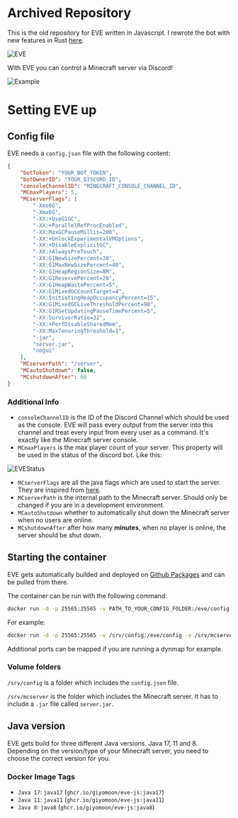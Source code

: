 # **Archived Repository**
This is the old repository for EVE written in Javascript. I rewrote the bot with new features in Rust [here](https://github.com/GiyoMoon/EVE).

![EVE](https://imgur.com/cgiKlF3.png)

With EVE you can control a Minecraft server via Discord!

![Example](https://imgur.com/cEiEgAw.png)
# Setting EVE up
## Config file
EVE needs a `config.json` file with the following content:
```json
{
    "botToken": "YOUR_BOT_TOKEN",
    "botOwnerID": "YOUR_DISCORD_ID",
    "consoleChannelID": "MINECRAFT_CONSOLE_CHANNEL_ID",
    "MCmaxPlayers": 5,
    "MCserverFlags": [
        "-Xms6G",
        "-Xmx6G",
        "-XX:+UseG1GC",
        "-XX:+ParallelRefProcEnabled",
        "-XX:MaxGCPauseMillis=200",
        "-XX:+UnlockExperimentalVMOptions",
        "-XX:+DisableExplicitGC",
        "-XX:+AlwaysPreTouch",
        "-XX:G1NewSizePercent=30",
        "-XX:G1MaxNewSizePercent=40",
        "-XX:G1HeapRegionSize=8M",
        "-XX:G1ReservePercent=20",
        "-XX:G1HeapWastePercent=5",
        "-XX:G1MixedGCCountTarget=4",
        "-XX:InitiatingHeapOccupancyPercent=15",
        "-XX:G1MixedGCLiveThresholdPercent=90",
        "-XX:G1RSetUpdatingPauseTimePercent=5",
        "-XX:SurvivorRatio=32",
        "-XX:+PerfDisableSharedMem",
        "-XX:MaxTenuringThreshold=1",
        "-jar",
        "server.jar",
        "nogui"
    ],
    "MCserverPath": "/server",
    "MCautoShutdown": false,
    "MCshutdownAfter": 60
}
```
### Additional Info
- `consoleChannelID` is the ID of the Discord Channel which should be used as the console. EVE will pass every output from the server into this channel and treat every input from every user as a command. It's exactly like the Minecraft server console.
- `MCmaxPlayers` is the max player count of your server. This property will be used in the status of the discord bot. Like this:

![EVEStatus](https://imgur.com/vw3Tdef.png)


- `MCserverFlags` are all the java flags which are used to start the server. They are inspired from [here](https://aikar.co/2018/07/02/).
- `MCserverPath` is the internal path to the Minecraft server. Should only be changed if you are in a development environment.
- `MCautoShutdown` whether to automatically shut down the Minecraft server when no users are online.
- `MCshutdownAfter` after how many **minutes**, when no player is online, the server should be shut down.
## Starting the container
EVE gets automatically builded and deployed on [Github Packages](https://github.com/GiyoMoon/EVE-js/pkgs/container/eve-js) and can be pulled from there.

The container can be run with the following command:
```bash
docker run -d -p 25565:25565 -v PATH_TO_YOUR_CONFIG_FOLDER:/eve/config -v PATH_TO_YOUR_SERVER_FOLDER:/server --name EVE ghcr.io/giyomoon/eve-js:java17
```

For example:
```bash
docker run -d -p 25565:25565 -v /srv/config:/eve/config -v /srv/mcserver:/server --name EVE ghcr.io/giyomoon/eve-js:java17
```
Additional ports can be mapped if you are running a dynmap for example.
### Volume folders
`/srv/config` is a folder which includes the `config.json` file.

`/srv/mcserver` is the folder which includes the Minecraft server. It has to include a `.jar` file called `server.jar`.

## Java version
EVE gets build for three different Java versions. Java 17, 11 and 8. Depending on the version/type of your Minecraft server, you need to choose the correct version for you.

### Docker Image Tags
- `Java 17`: `java17` (`ghcr.io/giyomoon/eve-js:java17`)
- `Java 11`: `java11` (`ghcr.io/giyomoon/eve-js:java11`)
- `Java 8`: `java8` (`ghcr.io/giyomoon/eve-js:java8`)
